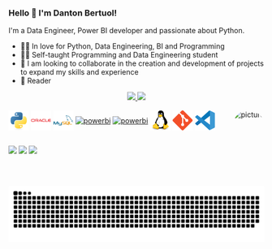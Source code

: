 ### Hello 👋 I'm Danton Bertuol!

I'm a Data Engineer, Power BI developer and passionate about Python.

- 👩‍💻 In love for Python, Data Engineering, BI and Programming
- 👩‍🎓 Self-taught Programming and Data Engineering student 
- 🤝 I am looking to collaborate in the creation and development of projects to expand my skills and experience
- 📖 Reader 

<div align="center">
  <a href="https://github.com/dantonbertuol">
  <img height="180em" src="https://github-readme-stats.vercel.app/api?username=dantonbertuol&show_icons=true&theme=radical&include_all_commits=true&count_private=true"/>
  <img height="180em" src="https://github-readme-stats.vercel.app/api/top-langs/?username=dantonbertuol&layout=compact&langs_count=7&theme=radical"/></a>
</div>
<div style="display: inline_block"><br>
  <a href="https://www.python.org/"><img align="center" alt="python" height="40" width="40"             src="https://raw.githubusercontent.com/devicons/devicon/master/icons/python/python-original.svg"></a>
  <a href="https://www.oracle.com/"><img align="center" alt="oracle" height="40" width="40" src="https://raw.githubusercontent.com/devicons/devicon/master/icons/oracle/oracle-original.svg"></a>
  <a href="https://www.mysql.com/"><img align="center" alt="mysql" height="40" width="40" src="https://raw.githubusercontent.com/devicons/devicon/master/icons/mysql/mysql-original-wordmark.svg"></a>
  <a href="https://powerbi.microsoft.com/"><img align="center" alt="powerbi" height="40" width="40" src="https://raw.githubusercontent.com/microsoft/PowerBI-Icons/main/SVG/Power-BI.svg"></a>
  <a href="https://www.totvs.com/"><img align="center" alt="powerbi" height="40" width="40" src="https://cdn.icon-icons.com/icons2/2107/PNG/512/file_type_advpl_icon_130762.png"></a>
  <a href="https://ubuntu.com/"><img align="center" alt="linux" height="40" width="40" src="https://raw.githubusercontent.com/devicons/devicon/master/icons/linux/linux-original.svg"></a>
  <a href="https://git-scm.com/"><img align="center" alt="git" height="40" width="40" src="https://raw.githubusercontent.com/devicons/devicon/master/icons/git/git-original.svg"></a>
  <a href="https://code.visualstudio.com/"><img align="center" alt="vscode" height="40" width="40" src="https://raw.githubusercontent.com/devicons/devicon/master/icons/vscode/vscode-original.svg"></a>
  <img align="right" alt="picture" height="150" style="border-radius:50px;" src="https://bmsastech.com/wp-content/uploads/2020/05/feont-end-developer-vector-art.png">
</div>
  
##
  
  
<div>
  <a href="https://instagram.com/dantonbertuol" target="_blank"><img src="https://img.shields.io/badge/-Instagram-%23E4405F?style=for-the-badge&logo=instagram&logoColor=white" target="_blank"></a>
  <a href="https://www.linkedin.com/in/dantonbertuol" target="_blank"><img src="https://img.shields.io/badge/-LinkedIn-%230077B5?style=for-the-badge&logo=linkedin&logoColor=white" target="_blank"></a> 
  <a href = "mailto:dantonjb@gmail.com"><img src="https://img.shields.io/badge/-Gmail-%23333?style=for-the-badge&logo=gmail&logoColor=white" target="_blank"></a>
</div>  

![Snake animation](https://github.com/dantonbertuol/dantonbertuol/blob/output/github-contribution-grid-snake.svg)
